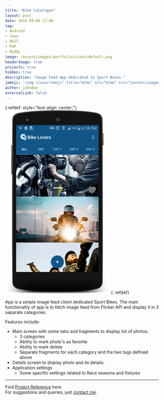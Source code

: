 ```yaml
---
title: "Bike Catalogue"
layout: post
date: 2016-09-08 17:48
tag: 
- Android
- Java
- REST
- PHP
- MySQL
image: /assets/images/portfolio/icons/default.png
headerImage: true
projects: true
hidden: true
description: "Image Feed App dedicated to Sport Bikes."
jemoji: '<img class="emoji" title="bike" alt="bike" src="/assets/images/portfolio/icons/default.png" height="20" width="20" align="absmiddle">'
author: johndoe
externalLink: false
---
```


{:refdef: style="text-align: center;"}
![Screenshot](/assets/images/portfolio/bike.png)
{: refdef}

App is a simple image feed client dedicated Sport Bikes. The main functionality of app is to fetch image feed from Flicker API and display it in 3 separate categories.

Features include:

- Main screen with some tabs and fragments to display list of photos.
	* 3 categories
	* Ability to mark photo's as favorite
	* Ability to mark delete
	* Separate fragments for each category and the two tags defined above
- Details screen to display photo and its details.
- Application settings
	* Some specific settings related to Race seasons and fixtures


---

Find [Project Reference](https://www.upwork.com/jobs/~018d17d9a86282d98a) here.<br />
For suggestions and queries, just [contact me](http://linkedin.com/in/xuhaibahmad).
